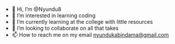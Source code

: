 - 👋 Hi, I’m @Nyundu8
- 👀 I’m interested in learning coding 
- 🌱 I’m currently learning at the college with little resources 
- 💞️ I’m looking to collaborate on all that takes
- 📫 How to reach me on my email nyundukabindama@gmail.com

<!---
Nyundu8/Nyundu8 is a ✨ special ✨ repository because its `README.md` (this file) appears on your GitHub profile.
You can click the Preview link to take a look at your changes.
--->
